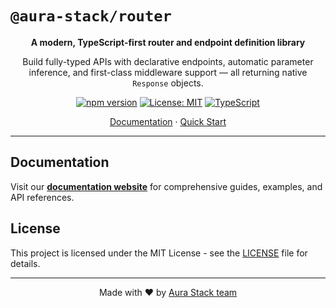 # `@aura-stack/router`

<div align="center">

**A modern, TypeScript-first router and endpoint definition library**

Build fully-typed APIs with declarative endpoints, automatic parameter inference, and first-class middleware support — all returning native `Response` objects.

[![npm version](https://img.shields.io/npm/v/@aura-stack/router.svg)](https://www.npmjs.com/package/@aura-stack/router)
[![License: MIT](https://img.shields.io/badge/License-MIT-yellow.svg)](https://opensource.org/licenses/MIT)
[![TypeScript](https://img.shields.io/badge/TypeScript-5.0+-blue.svg)](https://www.typescriptlang.org/)

[Documentation](https://aura-stack-router.vercel.app) · [Quick Start](https://aura-stack-router.vercel.app/docs)

</div>

---

## Documentation

Visit our [**documentation website**](https://aura-stack-router.vercel.app) for comprehensive guides, examples, and API references.

## License

This project is licensed under the MIT License - see the [LICENSE](./LICENSE) file for details.

---

<p align="center">
  Made with ❤️ by <a href="https://github.com/aura-stack-js">Aura Stack team</a>
</p>
